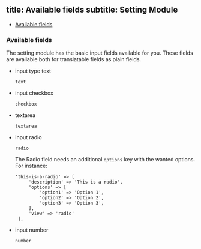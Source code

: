title: Available fields
subtitle: Setting Module
-------

- [Available fields](#available-fields)

### <a name="available-fields" class="anchor" href="#available-fields"></a> Available fields

The setting module has the basic input fields available for you. These fields are available both for translatable fields as plain fields.

- input type text

    ``` .language-markup
    text
    ```
- input checkbox

  ``` .language-markup
  checkbox
  ```
- textarea

  ``` .language-markup
  textarea
  ```
- input radio

  ``` .language-markup
  radio
  ```
  The Radio field needs an additional `options` key with the wanted options. For instance:
  
  ``` .language-php
  'this-is-a-radio' => [
       'description' => 'This is a radio',
       'options' => [
           'option1' => 'Option 1',
           'option2' => 'Option 2',
           'option3' => 'Option 3',
       ],
       'view' => 'radio'
   ],
   ```
- input number

  ``` .language-markup
  number
  ```
  
